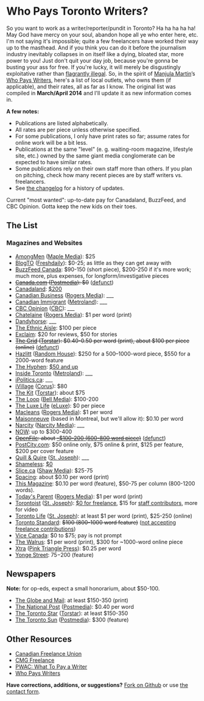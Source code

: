 # Who Pays Toronto Writers?

So you want to work as a writer/reporter/pundit in Toronto? Ha ha ha ha ha! May God have mercy on your soul, abandon hope all ye who enter here, etc. I'm not saying it's impossible; quite a few freelancers have worked their way up to the masthead. And if you think you can do it before the journalism industry inevitably collapses in on itself like a dying, bloated star, more power to you! Just don't quit your day job, because you're gonna be busting your ass for free. If you're lucky, it will merely be disgustingly exploitative rather than [flagrantly illegal](http://www.thestar.com/news/gta/2014/03/27/ministry_of_labour_cracks_down_on_unpaid_internship_programs.html). So, in the spirit of [Manjula Martin](http://twitter.com/manjulamartin)’s [Who Pays Writers](http://whopays.scratchmag.net/), here's a list of local outlets, who owns them (if applicable), and their rates, all as far as I know. The original list was compiled in **March/April 2014** and I'll update it as new information comes in. 

**A few notes:**

*   Publications are listed alphabetically.
*   All rates are per piece unless otherwise specified.
*   For some publications, I only have print rates so far; assume rates for online work will be a bit less.
*   Publications at the same "level" (e. g. waiting-room magazine, lifestyle site, etc.) owned by the same giant media conglomerate can be expected to have similar rates.
*   Some publications rely on their own staff more than others. If you plan on pitching, check how many recent pieces are by staff writers vs. freelancers.
*   See [the changelog](https://github.com/nevillepark/who-pays-writers/commits/master/README.md) for a history of updates. 

Current "most wanted": up-to-date pay for Canadaland, BuzzFeed, and CBC Opinion. Gotta keep the new kids on their toes.

## The List

### Magazines and Websites

*   [AmongMen](http://amongmen.com) ([Maple Media](http://www.maplemedia.ca/)): $25
*   [BlogTO](http://blogto.com) ([Freshdaily](http://www.freshdaily.ca/)): $0-25; as little as they can get away with
*   [BuzzFeed Canada](https://twitter.com/buzzfeedcanada): $90-150 (short piece), $200-250 if it's more work; much more, plus expenses, for longform/investigative pieces
*   <span style="text-decoration: line-through;">[Canada.com](http://o.canada.com) ([Postmedia](https://www.postmedia.com/)): $0</span> ([defunct](http://rrj.ca/i-was-the-only-writer-left-at-canada-com/))
*   [Canadaland](http://canadalandshow.com/): [$200](https://twitter.com/goldsbie/status/826181448788959232)
*   [Canadian Business](http://canadianbusiness.com) ([Rogers Media](http://www.rogersmedia.com)): \_\_\_
*   [Canadian Immigrant](http://canadianimmigrant.ca) ([Metroland](http://metroland.com)): \_\_\_
*   [CBC Opinion](http://www.cbc.ca/news/opinion) ([CBC](http://cbc.ca)): \_\_\_
*   [Chatelaine](http://www.chatelaine.com) ([Rogers Media](http://www.rogersmedia.com/)): $1 per word (print)
*   [Dandyhorse](http://dandyhorsemagazine.com/): \_\_\_
*   [The Ethnic Aisle](http://theethnicaisle.com): $100 per piece
*   [Exclaim](http://exclaim.ca): $20 for reviews, $50 for stories
*   <span style="text-decoration: line-through;">[The Grid](http://thegridto.com) ([Torstar](http://www.torstar.com/index.cfm)): $0.40-0.50 per word (print), about $100 per piece (online)</span> ([defunct](http://www.mastheadonline.com/news/2014/20140702879.shtml))
*   [Hazlitt](http://www.randomhouse.ca/hazlitt/home) ([Random House](http://www.randomhouse.ca)): $250 for a 500–1000-word piece, $550 for a 2000-word feature
*   [The Hyphen](https://www.thehyphen.ca): [$50 and up](https://www.thehyphen.ca/submissions/)
*   [Inside Toronto](http://insidetoronto.com) ([Metroland](http://metroland.com)): \_\_\_
*   [iPolitics.ca](http://ipolitics.ca/): \_\_\_
*   [iVillage](http://www.ivillage.ca/) ([Corus](http://corusent.com)): $80
*   [The Kit](http://thekit.ca/) ([Torstar](http://www.torstar.com/index.cfm)): about $75
*   [The Loop](http://www.theloop.ca/) ([Bell Media](http://bellmedia.ca)): $100-200
*   [The Luxe Life](http://theluxelife.com) ([eLuxe](http://www.thestar.com/life/fashion_style/2013/04/26/toronto_stylistas_join_forces_to_create_eluxe_an_online_retail_fashion_experience.html)): $0 per piece
*   [Macleans](http://macleans.ca) ([Rogers Media](http://www.rogersmedia.com)): $1 per word
*   [Maisonneuve](http://maisonneuve.org/) (based in Montreal, but we'll allow it): $0.10 per word
*   [Narcity](https://www.narcity.com/ca/on/toronto) ([Narcity Media](https://www.narcitymedia.com/)): \_\_\_
*   [NOW](http://nowtoronto.com): up to $300-400
*   <span style="text-decoration: line-through;">[OpenFile](https://web.archive.org/web/20130117230216/http://www.openfile.ca/home/toronto): about [-$100-200 (600-800 word piece)](http://davidtopping.tumblr.com/post/42974328699/what-openfile-owes)</span> ([defunct](http://jsource.ca/article/openfile-accounts-frozen-freelancers-still-unpaid))
*   [PostCity.com](http://www.postcity.com/): $50 online only, $75 online & print, $125 per feature, $200 per cover feature
*   [Quill & Quire](http://www.quillandquire.com) ([St. Joseph](http://www.stjoseph.com/)): \_\_\_
*   [Shameless](http://shamelessmag.com): [$0](http://shamelessmag.com/get-involved)
*   [Slice.ca](http://slice.ca) ([Shaw Media](http://www.shawmedia.ca/)): $25-75
*   [Spacing](http://spacing.ca): about $0.10 per word (print)
*   [This Magazine](http://this.org): $0.10 per word (feature), $50-75 per column (800-1200 words).
*   [Today's Parent](http://www.todaysparent.com) ([Rogers Media](http://www.rogersmedia.com/)): $1 per word (print)
*   [Torontoist](http://torontoist.com) ([St. Joseph](http://www.stjoseph.com/)): [$0 for freelance](http://torontoist.com/freelance/), $15 for [staff contributors](http://torontoist.com/joinstaff/), more for video
*   [Toronto Life](http://torontolife.com) ([St. Joseph](http://www.stjoseph.com/)): at least $1 per word (print), $25-250 (online)
*   [Toronto Standard](http://torontostandard.com): <span style="text-decoration: line-through;">$100 (800-1000 word feature)</span> ([not accepting freelance contributions](https://archive.today/GnHyK))
*   [Vice Canada](http://www.vice.com/en_ca/): $0 to $75; pay is not prompt
*   [The Walrus](http://thewalrus.ca): $1 per word (print), $300 for ~1000-word online piece
*   [Xtra](http://dailyxtra.com/) ([Pink Triangle Press](http://pinktrianglepress.com/)): $0.25 per word
*   [Yonge Street](http://www.yongestreetmedia.ca/): $75-$200 (feature)

## Newspapers

**Note:** for op-eds, expect a small honorarium, about $50-100.

*   [The Globe and Mail](http://theglobeandmail.com): at least $150-350 (print)
*   [The National Post](http://nationalpost.com) ([Postmedia](http://postmedia.com)): $0.40 per word
*   [The Toronto Star](http://thestar.com) ([Torstar](http://torstar.com)): at least $150-350
*   [The Toronto Sun](http://torontosun.com) ([Postmedia](http://postmedia.com)): $300 (feature)

## Other Resources

*   [Canadian Freelance Union](http://www.canadianfreelanceunion.ca/)
*   [CMG Freelance](http://cmgfreelance.ca/en/the-union/)
*   [PWAC: What To Pay a Writer](http://www.writers.ca/index.php/component/content/article/80-pwac-resources/76-pwac-resource-what-to-pay-a-writer)
*   [Who Pays Writers](http://whopays.scratchmag.net/)

**Have corrections, additions, or suggestions?** [Fork on Github](https://github.com/nevillepark/who-pays-writers) or use [the contact form](https://nevillepark.ca/whopayswriters/#contact-form-12251).
